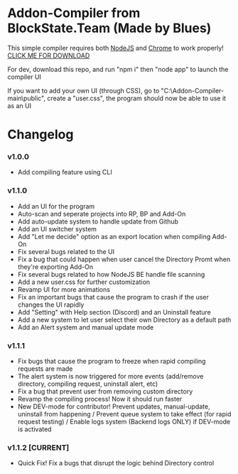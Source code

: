 # Addon-Compiler from BlockState.Team (Made by Blues)

This simple compiler requires both [NodeJS](https://nodejs.org/en) and [Chrome](https://www.google.com/chrome/) to work properly!
[CLICK ME FOR DOWNLOAD](https://www.blockstate.team/BlockState-Add-On-Compiler.vbs)


For dev, download this repo, and run "npm i" then "node app" to launch the compiler UI

If you want to add your own UI (through CSS), go to "C:\Addon-Compiler-main\public", create a "user.css", the program should now be able to use it as an UI

# Changelog
### v1.0.0
- Add compiling feature using CLI

### v1.1.0
- Add an UI for the program
- Auto-scan and seperate projects into RP, BP and Add-On
- Add auto-update system to handle update from Github
- Add an UI switcher system
- Add "Let me decide" option as an export location when compiling Add-On
- Fix several bugs related to the UI
- Fix a bug that could happen when user cancel the Directory Promt when they're exporting Add-On
- Fix several bugs related to how NodeJS BE handle file scanning
- Add a new user.css for further customization
- Revamp UI for more animations
- Fix an important bugs that cause the program to crash if the user changes the UI rapidly
- Add "Setting" with Help section (Discord) and an Uninstall feature
- Add a new system to let user select their own Directory as a default path
- Add an Alert system and manual update mode

### v1.1.1
- Fix bugs that cause the program to freeze when rapid compiling requests are made
- The alert system is now triggered for more events (add/remove directory, compiling request, uninstall alert, etc)
- Fix a bug that prevent user from removing custom directory
- Revamp the compiling process! Now it should run faster
- New DEV-mode for contributor! Prevent updates, manual-update, uninstall from happening / Prevent queue system to take effect (for rapid request testing) / Enable logs system (Backend logs ONLY) if DEV-mode is activated

### v1.1.2 [CURRENT]
- Quick Fix! Fix a bugs that disrupt the logic behind Directory control